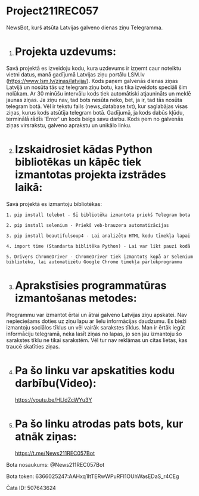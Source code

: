 # Project211REC057
NewsBot, kurš atsūta Latvijas galveno dienas ziņu Telegramma.

1. # Projekta uzdevums:
Savā projektā es izveidoju kodu, kura uzdevums ir izņemt caur noteiktu vietni datus, manā gadījumā Latvijas ziņu portālu LSM.lv (https://www.lsm.lv/zinas/latvija/). Kods paņem galvenās dienas ziņas Latvijā un nosūta tās uz telegram ziņu botu, kas tika izveidots speciāli šim nolūkam. Ar 30 minūšu intervālu kods tiek automātiski atjaunināts un meklē jaunas ziņas. Ja ziņu nav, tad bots nesūta neko, bet, ja ir, tad tās nosūta telegram botā. Vēl ir tekstu fails (news_database.txt), kur saglabājas visas ziņas, kurus kods atsūtīja telegram botā.
Gadījumā, ja kods dabūs kļūdu, terminālā rādīs 'Error' un kods beigs savu darbu.
Kods ņem no galvenās ziņas virsrakstu, galveno aprakstu un unikālo linku.

2. # Izskaidrosiet kādas Python bibliotēkas un kāpēc tiek izmantotas projekta izstrādes laikā:
Savā projektā es izmantoju bibliotēkas:

    1. pip install telebot - Šī bibliotēka izmantota priekš Telegram bota

    2. pip install selenium - Priekš veb-brauzera automatizācijas

    3. pip install beautifulsoup4 - Lai analizētu HTML kodu tīmekļa lapai

    4. import time (Standarta biblitēka Python) - Lai var likt pauzi kodā
    
    5. Drivers ChromeDriver - ChromeDriver tiek izmantots kopā ar Selenium bibliotēku, lai automatizētu Google Chrome tīmekļa pārlūkprogrammu

3. #  Aprakstīsies programmatūras izmantošanas metodes:
Programmu var izmantot ērtai un ātrai galveno Latvijas ziņu apskatei. Nav nepieciešams doties uz ziņu lapu ar lielu informācijas daudzumu.
Es bieži izmantoju sociālos tīklus un vēl vairāk sarakstes tīklus. Man ir ērtāk iegūt informāciju telegramā, neka lasīt ziņas no lapas, jo sen jau izmantoju šo sarakstes tīklu ne tikai sarakstēm. Vēl tur nav reklāmas un citas lietas, kas traucē skatīties ziņas.

4. # Pa šo linku var apskatities kodu darbību(Video):
    https://youtu.be/HLIdZcWYu3Y

5. # Pa šo linku atrodas pats bots, kur atnāk ziņas:
    https://t.me/News211REC057Bot

Bota nosaukums: @News211REC057Bot

Bota token: 6366025247:AAHxq1ItTERwWPuRFI1OUhWasEDaS_r4CEg

Čata ID: 507643624